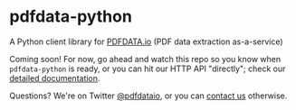 # pdfdata-python

A Python client library for [PDFDATA.io](https://www.pdfdata.io) (PDF data
extraction as-a-service)

Coming soon! For now, go ahead and watch this repo so you know when
`pdfdata-python` is ready, or you can hit our HTTP API "directly"; check our
[detailed documentation](https://www.pdfdata.io/apidoc/).

Questions? We're on Twitter [@pdfdataio](https://twitter.com/pdfdataio), or you
can [contact us](https://www.pdfdata.io/page/contact) otherwise.
